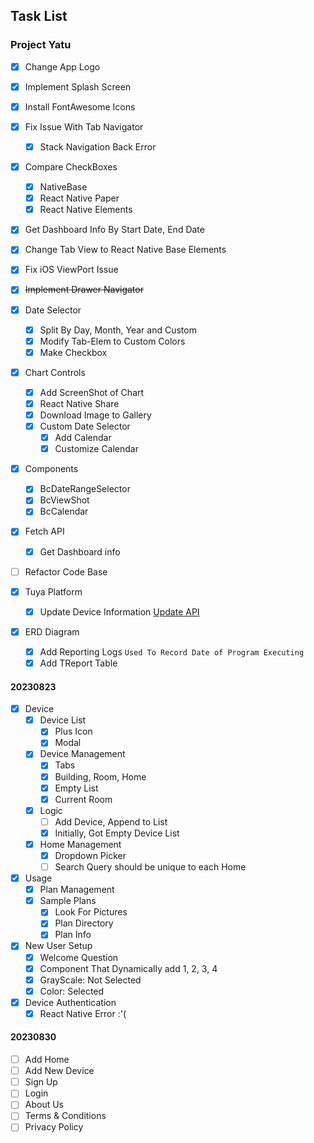 ## Task List

### Project Yatu
- [x] Change App Logo
- [x] Implement Splash Screen
- [x] Install FontAwesome Icons
- [x] Fix Issue With Tab Navigator
  - [x] Stack Navigation Back Error
- [x] Compare CheckBoxes
  - [x] NativeBase
  - [x] React Native Paper
  - [x] React Native Elements
- [x] Get Dashboard Info By Start Date, End Date
- [x] Change Tab View to React Native Base Elements
- [x] Fix iOS ViewPort Issue
- [x] ~~Implement Drawer Navigator~~
- [x] Date Selector
  - [x] Split By Day, Month, Year and Custom
  - [x] Modify Tab-Elem to Custom Colors
  - [x] Make Checkbox
- [x] Chart Controls
  - [x] Add ScreenShot of Chart
  - [x] React Native Share
  - [x] Download Image to Gallery
  - [x] Custom Date Selector
    - [x] Add Calendar
    - [x] Customize Calendar
- [x] Components
  - [x] BcDateRangeSelector
  - [x] BcViewShot
  - [x] BcCalendar
- [x] Fetch API
  - [x] Get Dashboard info
- [ ] Refactor Code Base

- [x] Tuya Platform
  - [x] Update Device Information
    <a href="https://developer.tuya.com/en/docs/cloud/9496593d68?id=Kcp4qozcanqla">Update API</a>

- [x] ERD Diagram
  - [x] Add Reporting Logs
    `Used To Record Date of Program Executing`
  - [x] Add TReport Table

#### 20230823

- [x] Device
  - [x] Device List
    - [x] Plus Icon
    - [x] Modal
  - [x] Device Management
    - [x] Tabs
    - [x] Building, Room, Home
    - [x] Empty List
    - [x] Current Room
  - [x] Logic
    - [ ] Add Device, Append to List
    - [x] Initially, Got Empty Device List
  - [x] Home Management
    - [x] Dropdown Picker
    - [ ] Search Query should be unique to each Home
- [x] Usage
  - [x] Plan Management
  - [x] Sample Plans
    - [x] Look For Pictures
    - [x] Plan Directory
    - [x] Plan Info
- [x] New User Setup
  - [x] Welcome Question
  - [x] Component That Dynamically add 1, 2, 3, 4
  - [x] GrayScale: Not Selected
  - [x] Color: Selected
- [x] Device Authentication
  - [x] React Native Error :'(

#### 20230830

- [ ] Add Home
- [ ] Add New Device
- [ ] Sign Up
- [ ] Login
- [ ] About Us
- [ ] Terms & Conditions
- [ ] Privacy Policy